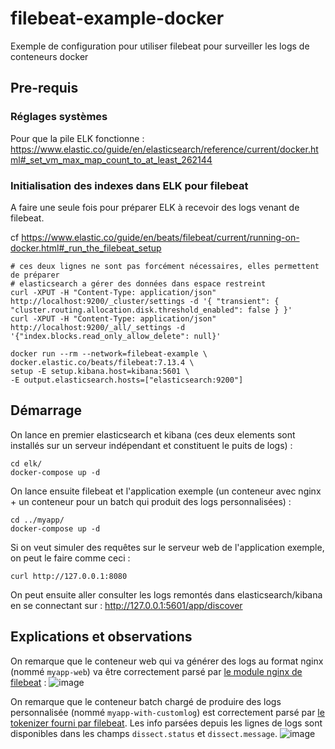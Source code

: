 # filebeat-example-docker

Exemple de configuration pour utiliser filebeat pour surveiller les logs de conteneurs docker

## Pre-requis

### Réglages systèmes 
Pour que la pile ELK fonctionne :
https://www.elastic.co/guide/en/elasticsearch/reference/current/docker.html#_set_vm_max_map_count_to_at_least_262144


### Initialisation des indexes dans ELK pour filebeat

A faire une seule fois pour préparer ELK à recevoir des logs venant de filebeat.

cf https://www.elastic.co/guide/en/beats/filebeat/current/running-on-docker.html#_run_the_filebeat_setup

```
# ces deux lignes ne sont pas forcément nécessaires, elles permettent de préparer
# elasticsearch a gérer des données dans espace restreint
curl -XPUT -H "Content-Type: application/json" http://localhost:9200/_cluster/settings -d '{ "transient": { "cluster.routing.allocation.disk.threshold_enabled": false } }'
curl -XPUT -H "Content-Type: application/json" http://localhost:9200/_all/_settings -d '{"index.blocks.read_only_allow_delete": null}'

docker run --rm --network=filebeat-example \
docker.elastic.co/beats/filebeat:7.13.4 \
setup -E setup.kibana.host=kibana:5601 \
-E output.elasticsearch.hosts=["elasticsearch:9200"]
```

## Démarrage

On lance en premier elasticsearch et kibana (ces deux elements sont installés sur un serveur indépendant et constituent le puits de logs) :
```
cd elk/
docker-compose up -d
```

On lance ensuite filebeat et l'application exemple (un conteneur avec nginx + un conteneur pour un batch qui produit des logs personnalisées) :
```
cd ../myapp/
docker-compose up -d
```

Si on veut simuler des requêtes sur le serveur web de l'application exemple, on peut le faire comme ceci :
```
curl http://127.0.0.1:8080
```

On peut ensuite aller consulter les logs remontés dans elasticsearch/kibana en se connectant sur : http://127.0.0.1:5601/app/discover

## Explications et observations

On remarque que le conteneur web qui va générer des logs au format nginx (nommé `myapp-web`) va être correctement parsé par [le module nginx de filebeat](https://github.com/kerphi/filebeat-example-docker/blob/main/myapp/docker-compose.yml#L11-L15) :
![image](https://user-images.githubusercontent.com/328244/127513686-803c6684-8a4a-4d33-a2a3-f4ce0c03a7c4.png)



On remarque que le conteneur batch chargé de produire des logs personnalisée (nommé `myapp-with-customlog`) est correctement parsé par [le tokenizer fourni par filebeat](https://github.com/kerphi/filebeat-example-docker/blob/main/myapp/docker-compose.yml#L25-L27). Les info parsées depuis les lignes de logs sont disponibles dans les champs `dissect.status` et `dissect.message`.
![image](https://user-images.githubusercontent.com/328244/127512443-3e083071-46fc-42e7-9ea5-9c646dbfef33.png)

